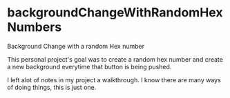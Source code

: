 # backgroundChangeWithRandomHexNumbers
Background Change with a random Hex number

This personal project's goal was to create a random hex number and create a new background everytime that button is being pushed. 

I left alot of notes in my project a walkthrough. 
I know there are many ways of doing things, this is just one. 


